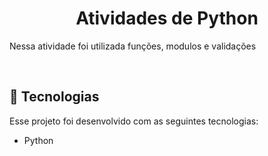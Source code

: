 <h1 align="center"> Atividades de Python </h1>


<p>Nessa atividade foi utilizada funções, modulos e validações</p>

<br>

## 🚀 Tecnologias

Esse projeto foi desenvolvido com as seguintes tecnologias:

- Python
